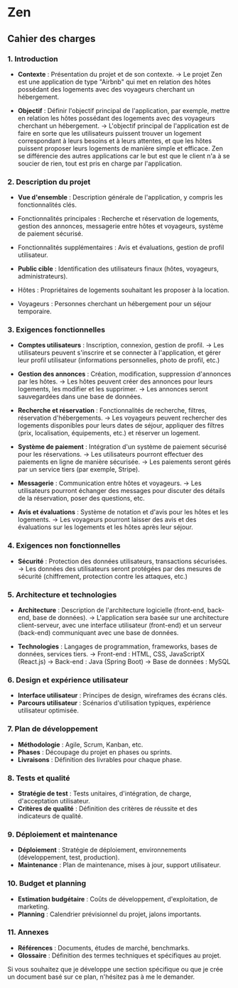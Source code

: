 # Zen

## Cahier des charges

### 1. Introduction

- **Contexte** : Présentation du projet et de son contexte.
-> Le projet Zen est une application de type "Airbnb" qui met en relation des hôtes possédant des logements avec des voyageurs cherchant un hébergement.

- **Objectif** : Définir l'objectif principal de l'application, par exemple, mettre en relation les hôtes possédant des logements avec des voyageurs cherchant un hébergement.
-> L'objectif principal de l'application est de faire en sorte que les utilisateurs puissent trouver un logement correspondant à leurs besoins et à leurs attentes, et que les hôtes puissent proposer leurs logements de manière simple et efficace.
Zen se différencie des autres applications car le but est que le client n'a à se soucier de rien, tout est pris en charge par l'application.

### 2. Description du projet

- **Vue d'ensemble** : Description générale de l'application, y compris les fonctionnalités clés.
- Fonctionnalités principales : Recherche et réservation de logements, gestion des annonces, messagerie entre hôtes et voyageurs, système de paiement sécurisé.
- Fonctionnalités supplémentaires : Avis et évaluations, gestion de profil utilisateur.

- **Public cible** : Identification des utilisateurs finaux (hôtes, voyageurs, administrateurs).
- Hôtes : Propriétaires de logements souhaitant les proposer à la location.
- Voyageurs : Personnes cherchant un hébergement pour un séjour temporaire.

### 3. Exigences fonctionnelles

- **Comptes utilisateurs** : Inscription, connexion, gestion de profil.
-> Les utilisateurs peuvent s'inscrire et se connecter à l'application, et gérer leur profil utilisateur (informations personnelles, photo de profil, etc.)

- **Gestion des annonces** : Création, modification, suppression d'annonces par les hôtes.
-> Les hôtes peuvent créer des annonces pour leurs logements, les modifier et les supprimer.
-> Les annonces seront sauvegardées dans une base de données.

- **Recherche et réservation** : Fonctionnalités de recherche, filtres, réservation d'hébergements.
-> Les voyageurs peuvent rechercher des logements disponibles pour leurs dates de séjour, appliquer des filtres (prix, localisation, équipements, etc.) et réserver un logement.

- **Système de paiement** : Intégration d'un système de paiement sécurisé pour les réservations.
-> Les utilisateurs pourront effectuer des paiements en ligne de manière sécurisée.
-> Les paiements seront gérés par un service tiers (par exemple, Stripe).

- **Messagerie** : Communication entre hôtes et voyageurs.
-> Les utilisateurs pourront échanger des messages pour discuter des détails de la réservation, poser des questions, etc.

- **Avis et évaluations** : Système de notation et d'avis pour les hôtes et les logements.
-> Les voyageurs pourront laisser des avis et des évaluations sur les logements et les hôtes après leur séjour.

### 4. Exigences non fonctionnelles

- **Sécurité** : Protection des données utilisateurs, transactions sécurisées.
-> Les données des utilisateurs seront protégées par des mesures de sécurité (chiffrement, protection contre les attaques, etc.)

### 5. Architecture et technologies

- **Architecture** : Description de l'architecture logicielle (front-end, back-end, base de données).
-> L'application sera basée sur une architecture client-serveur, avec une interface utilisateur (front-end) et un serveur (back-end) communiquant avec une base de données.

- **Technologies** : Langages de programmation, frameworks, bases de données, services tiers.
-> Front-end : HTML, CSS, JavaScriptX (React.js)
-> Back-end : Java (Spring Boot)
-> Base de données : MySQL

### 6. Design et expérience utilisateur

- **Interface utilisateur** : Principes de design, wireframes des écrans clés.
- **Parcours utilisateur** : Scénarios d'utilisation typiques, expérience utilisateur optimisée.

### 7. Plan de développement

- **Méthodologie** : Agile, Scrum, Kanban, etc.
- **Phases** : Découpage du projet en phases ou sprints.
- **Livraisons** : Définition des livrables pour chaque phase.

### 8. Tests et qualité

- **Stratégie de test** : Tests unitaires, d'intégration, de charge, d'acceptation utilisateur.
- **Critères de qualité** : Définition des critères de réussite et des indicateurs de qualité.

### 9. Déploiement et maintenance

- **Déploiement** : Stratégie de déploiement, environnements (développement, test, production).
- **Maintenance** : Plan de maintenance, mises à jour, support utilisateur.

### 10. Budget et planning

- **Estimation budgétaire** : Coûts de développement, d'exploitation, de marketing.
- **Planning** : Calendrier prévisionnel du projet, jalons importants.

### 11. Annexes

- **Références** : Documents, études de marché, benchmarks.
- **Glossaire** : Définition des termes techniques et spécifiques au projet.

Si vous souhaitez que je développe une section spécifique ou que je crée un document basé sur ce plan, n'hésitez pas à me le demander.
